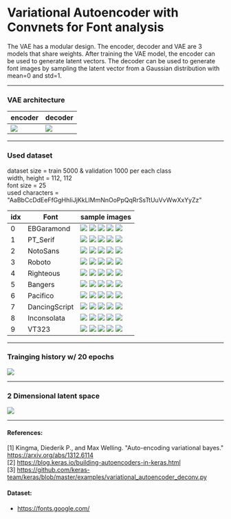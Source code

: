 # Variational Autoencoder with Convnets for Font analysis

The VAE has a modular design. The encoder, decoder and VAE are 3 models that share weights. After training the VAE model, the encoder can be used to generate latent vectors. The decoder can be used to generate font images by sampling the latent vector from a Gaussian distribution with mean=0 and std=1.

---


### VAE architecture<br/>

encoder | decoder
------------ | -------------
![](summary/font_vae_cnn_encoder.png) | ![](summary/font_vae_cnn_decoder.png)

---

### Used dataset
dataset size = train 5000 & validation 1000 per each class<br/>
width, height = 112, 112<br/>
font size = 25<br/>
used characters = "AaBbCcDdEeFfGgHhIiJjKkLlMmNnOoPpQqRrSsTtUuVvWwXxYyZz"<br/>

idx | Font | sample images
------------ | ------------ | -------------
0 | EBGaramond | ![](example_dataset/0_EBGaramond-Regular1.png) ![](example_dataset/0_EBGaramond-Regular2.png) ![](example_dataset/0_EBGaramond-Regular3.png) ![](example_dataset/0_EBGaramond-Regular4.png) ![](example_dataset/0_EBGaramond-Regular5.png)
1 | PT_Serif | ![](example_dataset/1_PT_Serif-Web-Regular1.png) ![](example_dataset/1_PT_Serif-Web-Regular2.png) ![](example_dataset/1_PT_Serif-Web-Regular3.png) ![](example_dataset/1_PT_Serif-Web-Regular4.png) ![](example_dataset/1_PT_Serif-Web-Regular5.png)
2 | NotoSans | ![](example_dataset/2_NotoSans-Regular1.png) ![](example_dataset/2_NotoSans-Regular2.png) ![](example_dataset/2_NotoSans-Regular3.png) ![](example_dataset/2_NotoSans-Regular4.png) ![](example_dataset/2_NotoSans-Regular5.png)
3 | Roboto | ![](example_dataset/3_Roboto-Regular1.png) ![](example_dataset/3_Roboto-Regular2.png) ![](example_dataset/3_Roboto-Regular3.png) ![](example_dataset/3_Roboto-Regular4.png) ![](example_dataset/3_Roboto-Regular5.png)
4 | Righteous | ![](example_dataset/4_Righteous-Regular1.png) ![](example_dataset/4_Righteous-Regular2.png) ![](example_dataset/4_Righteous-Regular3.png) ![](example_dataset/4_Righteous-Regular4.png) ![](example_dataset/4_Righteous-Regular5.png)
5 | Bangers | ![](example_dataset/5_Bangers-Regular1.png) ![](example_dataset/5_Bangers-Regular2.png) ![](example_dataset/5_Bangers-Regular3.png) ![](example_dataset/5_Bangers-Regular4.png) ![](example_dataset/5_Bangers-Regular5.png)
6 | Pacifico | ![](example_dataset/6_Pacifico-Regular1.png) ![](example_dataset/6_Pacifico-Regular2.png) ![](example_dataset/6_Pacifico-Regular3.png) ![](example_dataset/6_Pacifico-Regular4.png) ![](example_dataset/6_Pacifico-Regular5.png)
7 | DancingScript | ![](example_dataset/7_DancingScript-Regular1.png) ![](example_dataset/7_DancingScript-Regular2.png) ![](example_dataset/7_DancingScript-Regular3.png) ![](example_dataset/7_DancingScript-Regular4.png) ![](example_dataset/7_DancingScript-Regular5.png)
8 | Inconsolata | ![](example_dataset/8_Inconsolata-Regular1.png) ![](example_dataset/8_Inconsolata-Regular2.png) ![](example_dataset/8_Inconsolata-Regular3.png) ![](example_dataset/8_Inconsolata-Regular4.png) ![](example_dataset/8_Inconsolata-Regular5.png)
9 | VT323 | ![](example_dataset/9_VT323-Regular1.png) ![](example_dataset/9_VT323-Regular2.png) ![](example_dataset/9_VT323-Regular3.png) ![](example_dataset/9_VT323-Regular4.png) ![](example_dataset/9_VT323-Regular5.png)

---

### Trainging history w/ 20 epochs
![](font_vae_cnn/plot_e20c10/history.png)

---

### 2 Dimensional latent space
![](font_vae_cnn/plot_e20c10/_plot.gif)

---

#### References:<br/>
[1] Kingma, Diederik P., and Max Welling. "Auto-encoding variational bayes." https://arxiv.org/abs/1312.6114 <br/>
[2] https://blog.keras.io/building-autoencoders-in-keras.html <br/>
[3] https://github.com/keras-team/keras/blob/master/examples/variational_autoencoder_deconv.py


#### Dataset:<br/>
- https://fonts.google.com/



